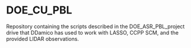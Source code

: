 # DOE_CU_PBL
Repository containing the scripts described in the DOE_ASR_PBL_project drive that DDamico has used to work with LASSO, CCPP SCM, and the provided LIDAR observations.
